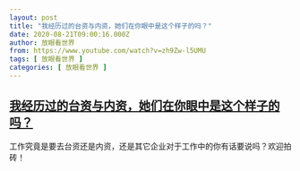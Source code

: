 ```yaml
---
layout: post
title: "我经历过的台资与内资，她们在你眼中是这个样子的吗？"
date: 2020-08-21T09:00:16.000Z
author: 放眼看世界
from: https://www.youtube.com/watch?v=zh9Zw-l5UMU
tags: [ 放眼看世界 ]
categories: [ 放眼看世界 ]
---
```

<!--1598000416000-->
[我经历过的台资与内资，她们在你眼中是这个样子的吗？](https://www.youtube.com/watch?v=zh9Zw-l5UMU)
------

<div>
工作究竟是要去台资还是内资，还是其它企业对于工作中的你有话要说吗？欢迎拍砖！
</div>
